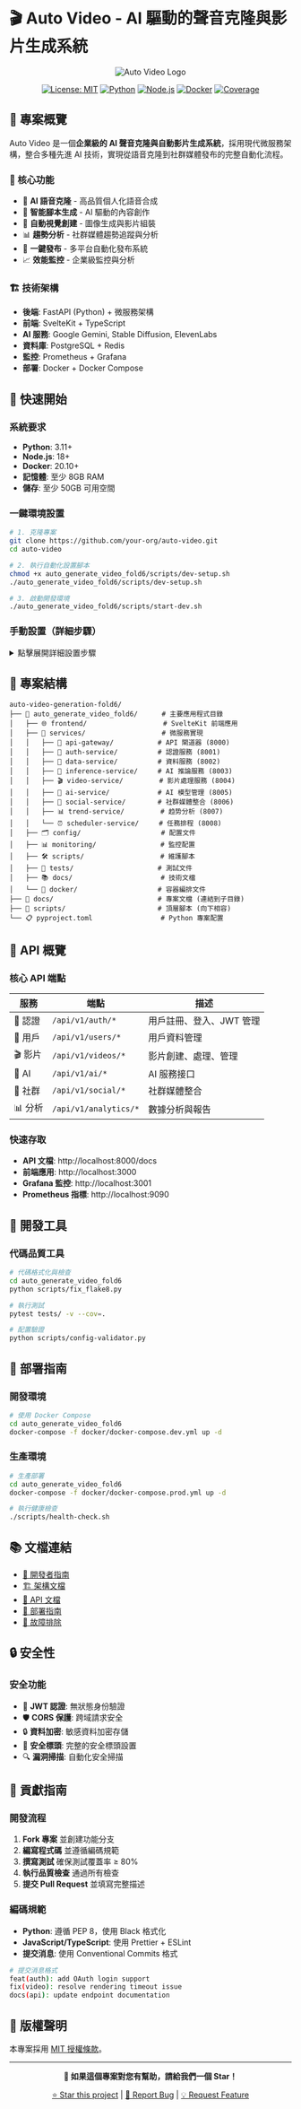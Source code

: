 # 🎬 Auto Video - AI 驅動的聲音克隆與影片生成系統

<div align="center">

![Auto Video Logo](https://img.shields.io/badge/Auto%20Video-AI%20Video%20Platform-blueviolet?style=for-the-badge&logo=video&logoColor=white)

[![License: MIT](https://img.shields.io/badge/License-MIT-yellow.svg)](https://opensource.org/licenses/MIT)
[![Python](https://img.shields.io/badge/python-v3.11+-blue.svg)](https://www.python.org/downloads/)
[![Node.js](https://img.shields.io/badge/node-v18+-green.svg)](https://nodejs.org/)
[![Docker](https://img.shields.io/badge/docker-ready-2496ED.svg)](https://www.docker.com/)
[![Coverage](https://img.shields.io/badge/coverage-85%25-brightgreen.svg)](https://pytest.org/)

</div>

## 📖 專案概覽

Auto Video 是一個**企業級的 AI 聲音克隆與自動影片生成系統**，採用現代微服務架構，整合多種先進 AI 技術，實現從語音克隆到社群媒體發布的完整自動化流程。

### 🌟 核心功能

- 🎤 **AI 語音克隆** - 高品質個人化語音合成
- 📝 **智能腳本生成** - AI 驅動的內容創作
- 🎨 **自動視覺創建** - 圖像生成與影片組裝
- 📊 **趨勢分析** - 社群媒體趨勢追蹤與分析
- 🚀 **一鍵發布** - 多平台自動化發布系統
- 📈 **效能監控** - 企業級監控與分析

### 🏗️ 技術架構

- **後端**: FastAPI (Python) + 微服務架構
- **前端**: SvelteKit + TypeScript
- **AI 服務**: Google Gemini, Stable Diffusion, ElevenLabs
- **資料庫**: PostgreSQL + Redis
- **監控**: Prometheus + Grafana
- **部署**: Docker + Docker Compose

## 🚀 快速開始

### 系統要求

- **Python**: 3.11+
- **Node.js**: 18+
- **Docker**: 20.10+
- **記憶體**: 至少 8GB RAM
- **儲存**: 至少 50GB 可用空間

### 一鍵環境設置

```bash
# 1. 克隆專案
git clone https://github.com/your-org/auto-video.git
cd auto-video

# 2. 執行自動化設置腳本
chmod +x auto_generate_video_fold6/scripts/dev-setup.sh
./auto_generate_video_fold6/scripts/dev-setup.sh

# 3. 啟動開發環境
./auto_generate_video_fold6/scripts/start-dev.sh
```

### 手動設置（詳細步驟）

<details>
<summary>點擊展開詳細設置步驟</summary>

#### 1. 環境準備

```bash
# 創建並激活 Python 虛擬環境
python3 -m venv venv
source venv/bin/activate  # Linux/Mac

# 安裝 Python 依賴
pip install -e .
```

#### 2. 前端設置

```bash
cd auto_generate_video_fold6/frontend
npm install
npm run build
cd ../..
```

#### 3. 環境變數配置

```bash
# 複製環境變數範本並修改
cp auto_generate_video_fold6/.env.example auto_generate_video_fold6/.env

# 編輯 .env 文件，填入必要的 API 金鑰
nano auto_generate_video_fold6/.env
```

#### 4. 資料庫初始化

```bash
# 啟動資料庫服務
cd auto_generate_video_fold6
docker-compose up -d postgres redis

# 執行資料庫遷移
python scripts/init-db.sql
```

#### 5. 啟動服務

```bash
# 啟動所有服務
docker-compose up -d

# 或使用開發模式
./scripts/start-dev.sh
```

</details>

## 📁 專案結構

```
auto-video-generation-fold6/
├── 📁 auto_generate_video_fold6/      # 主要應用程式目錄
│   ├── 🌐 frontend/                   # SvelteKit 前端應用
│   ├── 🔧 services/                   # 微服務實現
│   │   ├── 🔐 api-gateway/           # API 閘道器 (8000)
│   │   ├── 👤 auth-service/          # 認證服務 (8001)
│   │   ├── 💾 data-service/          # 資料服務 (8002)
│   │   ├── 🤖 inference-service/     # AI 推論服務 (8003)
│   │   ├── 🎬 video-service/         # 影片處理服務 (8004)
│   │   ├── 🧠 ai-service/            # AI 模型管理 (8005)
│   │   ├── 📱 social-service/        # 社群媒體整合 (8006)
│   │   ├── 📊 trend-service/         # 趋势分析 (8007)
│   │   └── ⏰ scheduler-service/     # 任務排程 (8008)
│   ├── 🗂️ config/                    # 配置文件
│   ├── 📊 monitoring/                # 監控配置
│   ├── 🛠️ scripts/                   # 維護腳本
│   ├── 🧪 tests/                     # 測試文件
│   ├── 📚 docs/                      # 技術文檔
│   └── 🐳 docker/                    # 容器編排文件
├── 📄 docs/                          # 專案文檔 (連結到子目錄)
├── 🔧 scripts/                       # 頂層腳本 (向下相容)
└── 📋 pyproject.toml                 # Python 專案配置
```

## 🔧 API 概覽

### 核心 API 端點

| 服務 | 端點 | 描述 |
|------|------|------|
| 🔐 認證 | `/api/v1/auth/*` | 用戶註冊、登入、JWT 管理 |
| 👤 用戶 | `/api/v1/users/*` | 用戶資料管理 |
| 🎬 影片 | `/api/v1/videos/*` | 影片創建、處理、管理 |
| 🤖 AI | `/api/v1/ai/*` | AI 服務接口 |
| 📱 社群 | `/api/v1/social/*` | 社群媒體整合 |
| 📊 分析 | `/api/v1/analytics/*` | 數據分析與報告 |

### 快速存取

- **API 文檔**: http://localhost:8000/docs
- **前端應用**: http://localhost:3000
- **Grafana 監控**: http://localhost:3001
- **Prometheus 指標**: http://localhost:9090

## 🧪 開發工具

### 代碼品質工具

```bash
# 代碼格式化與檢查
cd auto_generate_video_fold6
python scripts/fix_flake8.py

# 執行測試
pytest tests/ -v --cov=.

# 配置驗證
python scripts/config-validator.py
```

## 🚀 部署指南

### 開發環境

```bash
# 使用 Docker Compose
cd auto_generate_video_fold6
docker-compose -f docker/docker-compose.dev.yml up -d
```

### 生產環境

```bash
# 生產部署
cd auto_generate_video_fold6
docker-compose -f docker/docker-compose.prod.yml up -d

# 執行健康檢查
./scripts/health-check.sh
```

## 📚 文檔連結

- [📖 開發者指南](auto_generate_video_fold6/docs/DEVELOPER_GUIDE.md)
- [🏗️ 架構文檔](auto_generate_video_fold6/docs/ARCHITECTURE.md)
- [🔌 API 文檔](auto_generate_video_fold6/docs/API_REFERENCE.md)
- [🚀 部署指南](auto_generate_video_fold6/docs/DEPLOYMENT.md)
- [🔧 故障排除](auto_generate_video_fold6/docs/TROUBLESHOOTING.md)

## 🔒 安全性

### 安全功能

- 🔐 **JWT 認證**: 無狀態身份驗證
- 🛡️ **CORS 保護**: 跨域請求安全
- 🔒 **資料加密**: 敏感資料加密存儲
- 🚨 **安全標頭**: 完整的安全標頭設置
- 🔍 **漏洞掃描**: 自動化安全掃描

## 🤝 貢獻指南

### 開發流程

1. **Fork 專案** 並創建功能分支
2. **編寫程式碼** 並遵循編碼規範
3. **撰寫測試** 確保測試覆蓋率 ≥ 80%
4. **執行品質檢查** 通過所有檢查
5. **提交 Pull Request** 並填寫完整描述

### 編碼規範

- **Python**: 遵循 PEP 8，使用 Black 格式化
- **JavaScript/TypeScript**: 使用 Prettier + ESLint
- **提交消息**: 使用 Conventional Commits 格式

```bash
# 提交消息格式
feat(auth): add OAuth login support
fix(video): resolve rendering timeout issue
docs(api): update endpoint documentation
```

## 📄 版權聲明

本專案採用 [MIT 授權條款](LICENSE)。

---

<div align="center">

**🌟 如果這個專案對您有幫助，請給我們一個 Star！**

[⭐ Star this project](https://github.com/your-org/auto-video) | [🐛 Report Bug](https://github.com/your-org/auto-video/issues) | [💡 Request Feature](https://github.com/your-org/auto-video/issues)

</div>